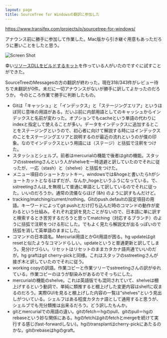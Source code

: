 ```yaml
---
layout: page
title: SourceTree for Windowsの翻訳に参加した
---
```


https://www.transifex.com/projects/p/sourcetree-for-windows/

アナウンス前に勝手に参加して作業した。Mac版から引き継ぐ用意もあっただろうに悪いことをしたと思う。

![Screen Shot](https://bytebucket.org/snipsnipsnip/sourcetree.resources.ja/wiki/working.png)

幸い[リソースDLLをビルドするキット](https://bytebucket.org/snipsnipsnip/sourcetree.resources.ja)を作っている人がいたのですぐに試すことができた。

SourceTreeのMessagesの方の翻訳が終わった。現在318/343件がレビュー待ちで未翻訳が0件。未だに一切アナウンスがないが勝手に訳してよかったのだろうか。
今のところ作業で勝手に判断したもの。

* Gitは「キャッシュ」と「インデックス」と「ステージングエリア」というほぼ同じ意味の用語がある。だいぶ前に内部用語としてのキャッシュからインデックスと名前が変わった。オプションでもcacheという単語の代わりにindexと指定して使えることが多い。データをインデックスに追加するとことをステージングというので、初心者に向けて解説する時にはインデックスのことをステージングエリアと説明するのが最近の流れというのが僕の印象。なのでインデックスという用語には（ステージ）と括弧で注釈をつけた。
* スタッシュとシェルブ。前者はmercurialの機能で後者はgitの機能。スタッフのsstreetingさんという人がshelveを一時退避と訳していたのでそれに従ったが、一応（stash）と（shelve）と括弧をつけた。
* メニュー項目のショートカットキー。windowsでは&hogeと書いたらhがショートカットとなるはずだが、なんか_hogeというふうになっている。で、sstreetingさんは_を無視して普通に単語として訳しているのでそれに従った。いいのだろうか。通常の流儀ならほげ (&h) のように訳すもんだけど。
* tracking/matching/current/nothing。Gitのpush.defaultの設定項目の用語。キーワードによってgit pushとだけ打ち込んだ時のコマンドの動作が変わるという仕組み。それぞれ定訳を見たことがないので、日本語に単に訳すと検索するとき苦労するだろうと思ってmatching（対応するブランチ）のように括弧で注釈をつける形にした。でもよく見たら解説文が出るっぽいので括弧を消して英単語のままにした。
* コマンドの日本語名。Mercurial用語とかGit用語が困る。hg updateはgit resetと似たようなコマンドらしい。updateというと普通更新と訳してしまう。見分けづらい。リセットはリセットのままカタカナ語共通でいいのだが。hg graftはgit cherry-pickと同様。これはスタッフのsstreetingさんが接ぎ木と訳していたのでそれに従う。
* working copyの訳語。作業コピーと作業ツリーでsstreetingさんの訳がゆれている。作業コピーのほうが馴染みがあるのでそっちにした。
* mercurialの機能のshelve。これは英語版でも混同されていて、shelveは棚上げするという動詞で、単純に類推すると棚上げした変更内容はshelfに収まるのだろう。実際GUIを見ると棚上げした内容の一覧は"shelves"という見出しがついている。シェルフはある程度カタカナ語として通用すると思うが、シェルブでも充分類推は出来るだろう。どう訳したもんか。
* gitとmercurialでの用語の違い。gitのfetch＝hgのpull、gitのpull＝hgのrebaseという妙な関係にある。hgのfetchはgitのfetchとmergeを続けて実行する感じ(fast-forwardしない)。hgのtransplantはcherry-pickにあたるのかな。gitのrebaseはhgのgraft。
